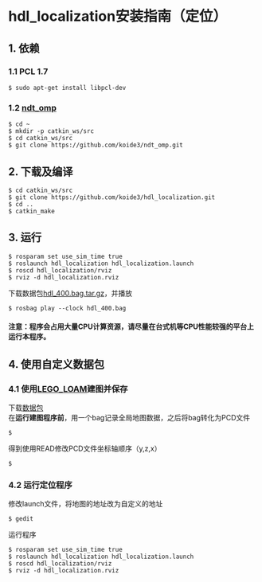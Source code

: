 # hdl_localization安装指南（定位）
## 1. 依赖
### 1.1 PCL 1.7
```
$ sudo apt-get install libpcl-dev
```
### 1.2 [ndt_omp](https://github.com/koide3/ndt_omp)
```
$ cd ~
$ mkdir -p catkin_ws/src
$ cd catkin_ws/src
$ git clone https://github.com/koide3/ndt_omp.git
```

## 2. 下载及编译
```
$ cd catkin_ws/src
$ git clone https://github.com/koide3/hdl_localization.git
$ cd ..
$ catkin_make
```

## 3. 运行
```
$ rosparam set use_sim_time true
$ roslaunch hdl_localization hdl_localization.launch
$ roscd hdl_localization/rviz
$ rviz -d hdl_localization.rviz
```
下载数据包[hdl_400.bag.tar.gz](http://www.aisl.cs.tut.ac.jp/databases/hdl_graph_slam/hdl_400.bag.tar.gz)，并播放
```
$ rosbag play --clock hdl_400.bag
```
#### 注意：程序会占用大量CPU计算资源，请尽量在台式机等CPU性能较强的平台上运行本程序。

## 4. 使用自定义数据包
### 4.1 使用[LEGO_LOAM](https://github.com/walterchenchn/LeGO-LOAM)建图并保存
下载[数据包]()  
在**运行建图程序前**，用一个bag记录全局地图数据，之后将bag转化为PCD文件
```
$
```
得到使用READ修改PCD文件坐标轴顺序（y,z,x）
```
$
```
### 4.2 运行定位程序
修改launch文件，将地图的地址改为自定义的地址
```
$ gedit 
```
运行程序
```
$ rosparam set use_sim_time true
$ roslaunch hdl_localization hdl_localization.launch
$ roscd hdl_localization/rviz
$ rviz -d hdl_localization.rviz
```